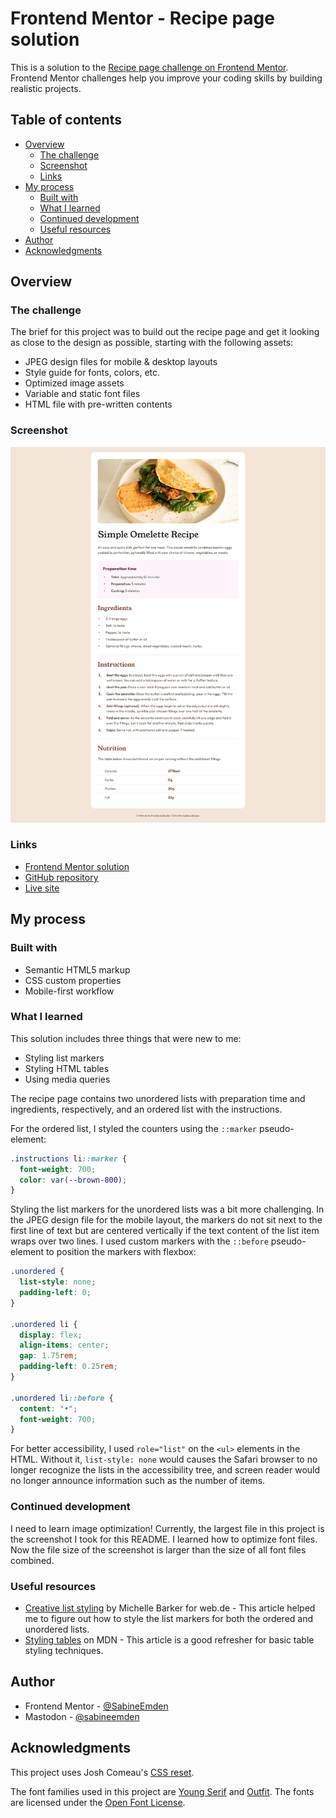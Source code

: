# Frontend Mentor - Recipe page solution

This is a solution to the [Recipe page challenge on Frontend Mentor](https://www.frontendmentor.io/challenges/recipe-page-KiTsR8QQKm). Frontend Mentor challenges help you improve your coding skills by building realistic projects.

## Table of contents

- [Overview](#overview)
  - [The challenge](#the-challenge)
  - [Screenshot](#screenshot)
  - [Links](#links)
- [My process](#my-process)
  - [Built with](#built-with)
  - [What I learned](#what-i-learned)
  - [Continued development](#continued-development)
  - [Useful resources](#useful-resources)
- [Author](#author)
- [Acknowledgments](#acknowledgments)

## Overview

### The challenge

The brief for this project was to build out the recipe page and get it looking as close to the design as possible, starting with the following assets:

- JPEG design files for mobile & desktop layouts
- Style guide for fonts, colors, etc.
- Optimized image assets
- Variable and static font files
- HTML file with pre-written contents

### Screenshot

![](./screenshot.png)

### Links

- [Frontend Mentor solution]()
- [GitHub repository](https://github.com/SabineEmden/fm-recipe-page)
- [Live site](https://sabineemden.github.io/fm-recipe-page/)

## My process

### Built with

- Semantic HTML5 markup
- CSS custom properties
- Mobile-first workflow

### What I learned

This solution includes three things that were new to me:

- Styling list markers
- Styling HTML tables
- Using media queries

The recipe page contains two unordered lists with preparation time and ingredients, respectively, and an ordered list with the instructions.

For the ordered list, I styled the counters using the `::marker` pseudo-element:

```css
.instructions li::marker {
  font-weight: 700;
  color: var(--brown-800);
}
```

Styling the list markers for the unordered lists was a bit more challenging. In the JPEG design file for the mobile layout, the markers do not sit next to the first line of text but are centered vertically if the text content of the list item wraps over two lines. I used custom markers with the `::before` pseudo-element to position the markers with flexbox:

```css
.unordered {
  list-style: none;
  padding-left: 0;
}

.unordered li {
  display: flex;
  align-items: center;
  gap: 1.75rem;
  padding-left: 0.25rem;
}

.unordered li::before {
  content: "•";
  font-weight: 700;
}
```

For better accessibility, I used `role="list"` on the `<ul>` elements in the HTML. Without it, `list-style: none` would causes the Safari browser to no longer recognize the lists in the accessibility tree, and screen reader would no longer announce information such as the number of items.

### Continued development

I need to learn image optimization! Currently, the largest file in this project is the screenshot I took for this README. I learned how to optimize font files. Now the file size of the screenshot is larger than the size of all font files combined.

### Useful resources

- [Creative list styling](https://web.dev/articles/creative-list-styling) by Michelle Barker for web.de - This article helped me to figure out how to style the list markers for both the ordered and unordered lists.
- [Styling tables](https://developer.mozilla.org/en-US/docs/Learn/CSS/Building_blocks/Styling_tables) on MDN - This article is a good refresher for basic table styling techniques.

## Author

- Frontend Mentor - [@SabineEmden](https://www.frontendmentor.io/profile/SabineEmden)
- Mastodon - [@sabineemden](https://mastodon.online/@sabineemden)

## Acknowledgments

This project uses Josh Comeau's [CSS reset](https://www.joshwcomeau.com/css/custom-css-reset/).

The font families used in this project are [Young Serif](https://fonts.google.com/specimen/Young+Serif) and [Outfit](https://fonts.google.com/specimen/Outfit). The fonts are licensed under the [Open Font License](https://openfontlicense.org).
